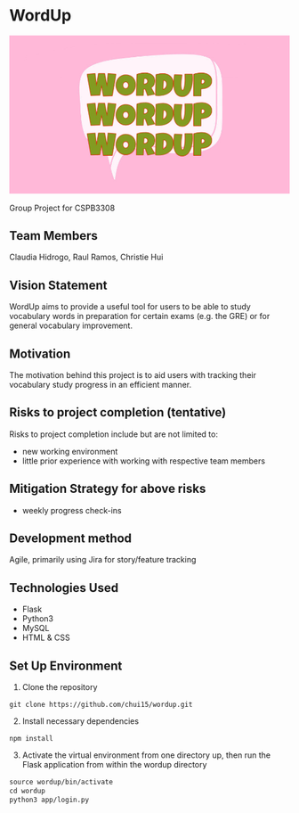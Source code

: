 # WordUp

![logo](app/static/images/logo.png)

Group Project for CSPB3308

## Team Members

Claudia Hidrogo, Raul Ramos, Christie Hui

## Vision Statement

WordUp aims to provide a useful tool for users to be able to study vocabulary words in preparation for certain exams (e.g. the GRE) or for general vocabulary improvement.

## Motivation

The motivation behind this project is to aid users with tracking their vocabulary study progress in an efficient manner.

## Risks to project completion (tentative)

Risks to project completion include but are not limited to:
- new working environment 
- little prior experience with working with respective team members

## Mitigation Strategy for above risks

- weekly progress check-ins

## Development method

Agile, primarily using Jira for story/feature tracking

## Technologies Used

- Flask
- Python3
- MySQL
- HTML & CSS

## Set Up Environment

1. Clone the repository
```shell
git clone https://github.com/chui15/wordup.git
```

2. Install necessary dependencies
```shell
npm install
```

3. Activate the virtual environment from one directory up, then run the Flask application from within the wordup directory
``` shell
source wordup/bin/activate
cd wordup
python3 app/login.py
```